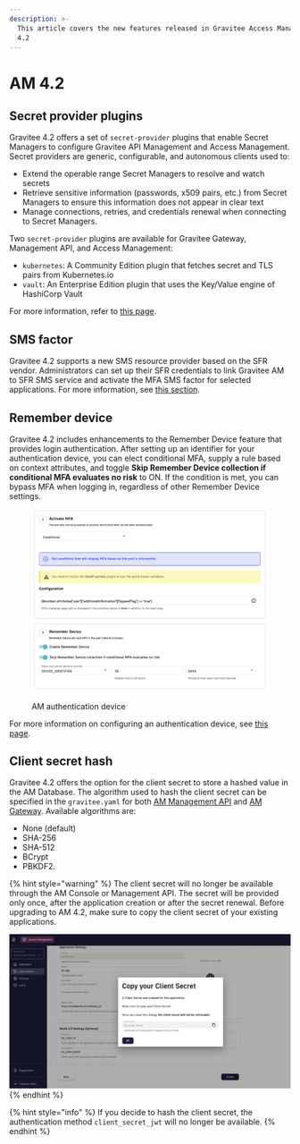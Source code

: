 ```yaml
---
description: >-
  This article covers the new features released in Gravitee Access Management
  4.2
---
```


# AM 4.2

## Secret provider plugins

Gravitee 4.2 offers a set of `secret-provider` plugins that enable Secret Managers to configure Gravitee API Management and Access Management. Secret providers are generic, configurable, and autonomous clients used to:

* Extend the operable range Secret Managers to resolve and watch secrets
* Retrieve sensitive information (passwords, x509 pairs, etc.) from Secret Managers to ensure this information does not appear in clear text
* Manage connections, retries, and credentials renewal when connecting to Secret Managers.&#x20;

Two `secret-provider` plugins are available for Gravitee Gateway, Management API, and Access Management:

* `kubernetes`: A Community Edition plugin that fetches secret and TLS pairs from Kubernetes.io
* `vault`: An Enterprise Edition plugin that uses the Key/Value engine of HashiCorp Vault

For more information, refer to [this page](../../getting-started/configuration/secret-providers.md).

## SMS factor

Gravitee 4.2 supports a new SMS resource provider based on the SFR vendor. Administrators can set up their SFR credentials to link Gravitee AM to SFR SMS service and activate the MFA SMS factor for selected applications. For more information, see [this section](../../guides/multi-factor-authentication/factors.md#sms).

## Remember device

Gravitee 4.2 includes enhancements to the Remember Device feature that provides login authentication. After setting up an identifier for your authentication device, you can elect conditional MFA, supply a rule based on context attributes, and toggle **Skip Remember Device collection if conditional MFA evaluates no risk** to ON. If the condition is met, you can bypass MFA when logging in, regardless of other Remember Device settings.&#x20;

<figure><img src="../../.gitbook/assets/skip remember device.png" alt=""><figcaption><p>AM authentication device</p></figcaption></figure>

For more information on configuring an authentication device, see [this page](../../guides/login/remember-authentication-device.md).&#x20;

## Client secret hash

Gravitee 4.2 offers the option for the client secret to store a hashed value in the AM Database. The algorithm used to hash the client secret can be specified in the `gravitee.yaml` for both [AM Management API](../../getting-started/configuration/configure-am-api/) and [AM Gateway](../../getting-started/configuration/configure-am-gateway/). Available algorithms are:

* None (default)
* SHA-256
* SHA-512
* BCrypt
* PBKDF2.

{% hint style="warning" %}
The client secret will no longer be available through the AM Console or Management API. The secret will be provided only once, after the application creation or after the secret renewal. Before upgrading to AM 4.2, make sure to copy the client secret of your existing applications.

<img src="../../.gitbook/assets/copy-client-secret.png" alt="" data-size="original">
{% endhint %}

{% hint style="info" %}
If you decide to hash the client secret, the authentication method `client_secret_jwt` will no longer be available.
{% endhint %}
